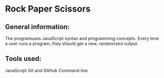 # Rock Paper Scissors

## General information:
The programuses JavaScript syntax and programming concepts. Every time a user runs a program, they should get a new, randomized output. 

## Tools used:
JavaScript
Git and GitHub
Command line
